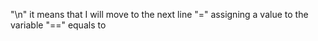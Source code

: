 "\n" it means that I will move to the next line
"=" assigning a value to the variable
"==" equals to

